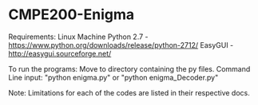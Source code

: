 # CMPE200-Enigma

Requirements:
Linux Machine
Python 2.7 - https://www.python.org/downloads/release/python-2712/
EasyGUI - http://easygui.sourceforge.net/

To run the programs:
Move to directory containing the py files.
Command Line input: "python enigma.py" or "python enigma_Decoder.py"

Note: Limitations for each of the codes are listed in their respective docs.



